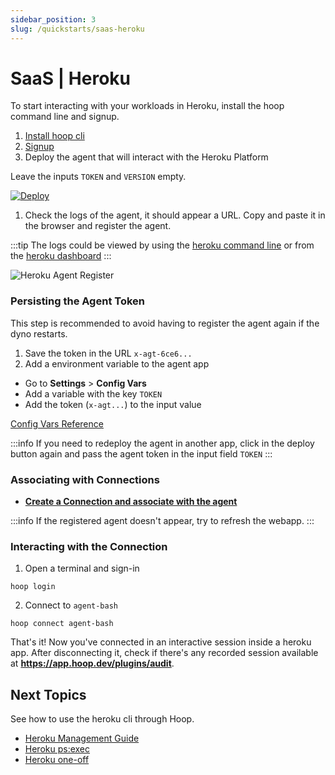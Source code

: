 ```yaml
---
sidebar_position: 3
slug: /quickstarts/saas-heroku
---
```


# SaaS | Heroku

To start interacting with your workloads in Heroku, install the hoop command line and signup.

1. [Install hoop cli](cli.md)
2. [Signup](https://app.hoop.dev)
3. Deploy the agent that will interact with the Heroku Platform

Leave the inputs `TOKEN` and `VERSION` empty.

[![Deploy](https://www.herokucdn.com/deploy/button.svg)](https://heroku.com/deploy?template=https://github.com/hoophq/heroku-hoop-agent)

1. Check the logs of the agent, it should appear a URL. Copy and paste it in the browser and register the agent.

:::tip
The logs could be viewed by using the [heroku command line](https://devcenter.heroku.com/articles/logging#view-logs) or from the [heroku dashboard](https://devcenter.heroku.com/articles/logging#view-logs-with-the-heroku-dashboard)
:::

![Heroku Agent Register](https://hoopartifacts.s3.amazonaws.com/screenshots/9-heroku-logs-agent-register.png)

### Persisting the Agent Token

This step is recommended to avoid having to register the agent again if the dyno restarts.

1. Save the token in the URL `x-agt-6ce6...`
2. Add a environment variable to the agent app

- Go to **Settings** > **Config Vars**
- Add a variable with the key `TOKEN`
- Add the token (`x-agt...`) to the input value

[Config Vars Reference](https://devcenter.heroku.com/articles/config-vars)

:::info
If you need to redeploy the agent in another app, click in the deploy button again and pass the agent token in the input field `TOKEN`
:::

### Associating with Connections

- **[Create a Connection and associate with the agent](https://app.hoop.dev/connections/command-line/new?data=eyJuYW1lIjoiYWdlbnQtYmFzaCIsInR5cGUiOiJjb21tYW5kLWxpbmUiLCJjb21tYW5kIjpbIi9iaW4vYmFzaCJdfQ==)**

:::info
If the registered agent doesn't appear, try to refresh the webapp.
:::

### Interacting with the Connection

1. Open a terminal and sign-in

```shell
hoop login
```

2. Connect to `agent-bash`

```shell
hoop connect agent-bash
```

That's it! Now you've connected in an interactive session inside a heroku app.
After disconnecting it, check if there's any recorded session available at **https://app.hoop.dev/plugins/audit**.

## Next Topics

See how to use the heroku cli through Hoop.

- [Heroku Management Guide](../tutorials/heroku-management.md)
- [Heroku ps:exec](../usecases/heroku-psexec.md)
- [Heroku one-off](../usecases/heroku-oneoff.md)

